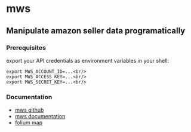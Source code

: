 # mws

## Manipulate amazon seller data programatically

### Prerequisites<br/>
export your API credentials as environment variables in your shell:<br/>
```
export MWS_ACCOUNT_ID=...<br/>
export MWS_ACCESS_KEY=...<br/>
export MWS_SECRET_KEY=...<br/>
```
### Documentation<br/>

* [mws github](https://github.com/python-amazon-mws/python-amazon-mws)
* [mws documentation](http://docs.developer.amazonservices.com/en_UK/dev_guide/index.html)
* [folium map](https://morioh.com/p/d896544d6977)
